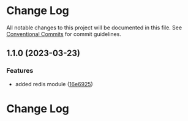 # Change Log

All notable changes to this project will be documented in this file.
See [Conventional Commits](https://conventionalcommits.org) for commit guidelines.

## 1.1.0 (2023-03-23)

### Features

- added redis module ([16e6925](https://github.com/saswatds/cortes/commit/16e69254efd3fa1cf7b7ebee1ce08b4a6dcc869c))

# Change Log
